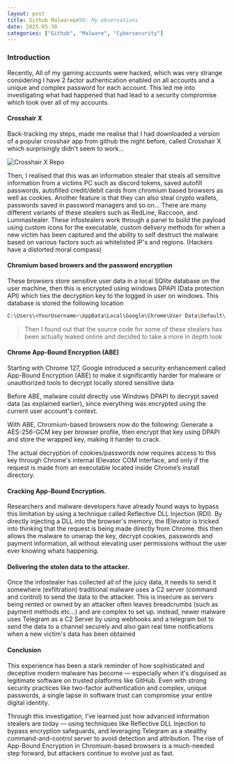 ```yaml
---
layout: post
title: Github Malware&#58; My observations
date: 2025-05-30
categories: ["Github", "Malware", "Cybersecurity"]
---
```

### Introduction
Recently, All of my gaming accounts were hacked, which was very strange considering I have 2 factor authentication enabled on all accounts and a unique and complex password for each account. This led me into investigating what had happened that had lead to a security compromise which took over all of my accounts.

#### Crosshair X
Back-tracking my steps, made me realise that I had downloaded a version of a popular crosshair app from github the night before, called Crosshair X which surprisingly didn't seem to work... 

![Crosshair X Repo](https://i.imgur.com/ooMCYFG.png)

Then, I realised that this was an information stealer that steals all sensitive information from a victims PC such as discord tokens, saved autofill passwords, autofilled credit/debit cards from chromium based browsers as well as cookies. Another feature is that they can also steal crypto wallets, passwords saved in password managers and so on...  There are many different variants of these stealers such as RedLine, Raccoon, and Lummastealer. These infostealers work through a panel to build the payload using custom icons for the executable, custom delivery methods for when a new victim has been captured and the ability to self destruct the malware based on various factors such as whitelisted IP's and regions. (Hackers have a distorted moral compass)



#### Chromium based browers and the password encryption
These browsers store sensitive user data in a local SQlite database on the user machine, then this is encrypted using windows DPAPI (Data protection API) which ties the decryption key to the logged in user on windows. This database is stored the following location
```bash
C:\Users\<YourUsername>\AppData\Local\Google\Chrome\User Data\Default\
```


>Then I found out that the source code for some of these stealers has been actually leaked online and decided to take a more in depth look


#### Chrome App-Bound Encryption (ABE)

Starting with Chrome 127, Google introduced a security enhancement called App-Bound Encryption (ABE) to make it significantly harder for malware or unauthorized tools to decrypt locally stored sensitive data

Before ABE, malware could directly use Windows DPAPI to decrypt saved data (as explained earlier), since everything was encrypted using the current user account's context.

With ABE, Chromium-based browsers now do the following: Generate a AES-256-GCM key per browser profile, then encrypt that key using DPAPI and store the wrapped key, making it harder to crack.

The actual decryption of cookies/passwords now requires access to this key through Chrome's internal IElevator COM interface, and only if the request is made from an executable located inside Chrome’s install directory.

#### Cracking App-Bound Encryption.
Researchers and malware developers have already found ways to bypass this limitation by using a technique called Reflective DLL Injection (RDI). By directly injecting a DLL into the browser's memory, the IElevator is tricked into thinking that the request is being made directly from Chrome. this then allows the malware to unwrap the key, decrypt cookies, passwords and payment information, all without elevating user permissions without the user ever knowing whats happening.


#### Delivering the stolen data to the attacker.
Once the infostealer has collected all of the juicy data, it needs to send it somewhere (exfiltration)
traditional malware uses a C2 server (command and control) to send the data to the attacker. This is insecure as servers being rented or owned by an attacker often leaves breadcrumbs (such as payment methods etc...) and are complex to set up. instead, newer malware uses Telegram as a C2 Server by using webhooks and a telegram bot to send the data to a channel securely and also gain real time notifications when a new victim's data has been obtained

#### Conclusion 
This experience has been a stark reminder of how sophisticated and deceptive modern malware has become — especially when it's disguised as legitimate software on trusted platforms like GitHub. Even with strong security practices like two-factor authentication and complex, unique passwords, a single lapse in software trust can compromise your entire digital identity.

Through this investigation, I’ve learned just how advanced information stealers are today — using techniques like Reflective DLL Injection to bypass encryption safeguards, and leveraging Telegram as a stealthy command-and-control server to avoid detection and attribution. The rise of App-Bound Encryption in Chromium-based browsers is a much-needed step forward, but attackers continue to evolve just as fast.


